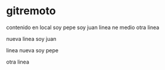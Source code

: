 # gitremoto

contenido en local soy pepe soy juan
linea ne medio
otra linea

nueva linea soy juan


linea nueva soy pepe


otra linea
